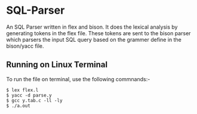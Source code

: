 # SQL-Parser

An SQL Parser written in flex and bison. 
It does the lexical analysis by generating tokens in the flex file. These tokens are sent to the bison parser which parsers the input SQL query based on the grammer define in the bison/yacc file.

## Running on Linux Terminal
To run the file on terminal, use the following commnands:-
```
$ lex flex.l
$ yacc -d parse.y
$ gcc y.tab.c -ll -ly
$ ./a.out
```
